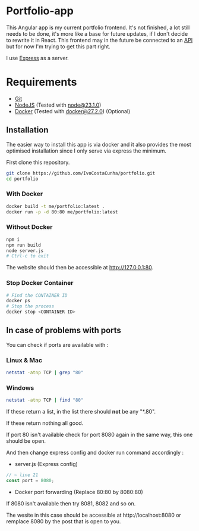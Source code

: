 # Portfolio-app
This Angular app is my current portfolio frontend. It's not finished, a lot still needs to be done, it's more like a base for future updates, if I don't decide to rewrite it in React.
This frontend may in the future be connected to an [API](https://github.com/IvoCostaCunha/portfolio-api.git) but for now I'm trying to get this part right.

I use [Express](https://github.com/expressjs/express.git) as a server.

# Requirements
- [Git](https://git-scm.com/)
- [NodeJS](https://nodejs.org/en) (Tested with node@23.1.0)
- [Docker](https://www.docker.com/) (Tested with docker@27.2.0) (Optional)

## Installation

The easier way to install this app is via docker and it also provides the most optimised installation since I only serve via express the minimum.

First clone this repository.
```sh
git clone https://github.com/IvoCostaCunha/portfolio.git
cd portfolio
```

### With Docker
```sh
docker build -t me/portfolio:latest .
docker run -p -d 80:80 me/portfolio:latest
```

### Without Docker
```sh
npm i
npm run build
node server.js
# Ctrl-c to exit
```
The website should then be accessible at http://127.0.0.1:80.

### Stop Docker Container
```sh
# Find the CONTAINER ID
docker ps
# Stop the process
docker stop <CONTAINER ID>
```

## In case of problems with ports

You can check if ports are available with :

### Linux & Mac
```sh
netstat -atnp TCP | grep "80"
```

### Windows
```sh
netstat -atnp TCP | find "80"
```

If these return a list, in the list there should **not** be any "*.80".

If these return nothing all good.

If port 80 isn't available check for port 8080 again in the same way, this one should be open.

And then change express config and docker run command accordingly :
- server.js (Express config)
```javascript
// ~ line 21
const port = 8080;
```
- Docker port forwarding (Replace 80:80 by 8080:80)

If 8080 isn't available then try 8081, 8082 and so on.

The wesite in this case should be accessible at http://localhost:8080 or remplace 8080 by the post that is open to you.